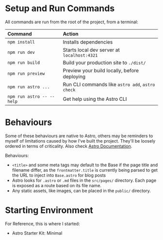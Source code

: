 # Setup and Run Commands
All commands are run from the root of the project, from a terminal:

| Command                   | Action                                           |
| :------------------------ | :----------------------------------------------- |
| `npm install`             | Installs dependencies                            |
| `npm run dev`             | Starts local dev server at `localhost:4321`      |
| `npm run build`           | Build your production site to `./dist/`          |
| `npm run preview`         | Preview your build locally, before deploying     |
| `npm run astro ...`       | Run CLI commands like `astro add`, `astro check` |
| `npm run astro -- --help` | Get help using the Astro CLI                     |

# Behaviours
Some of these behaviours are native to Astro, others may be reminders to myself
of limitations caused by how I've built the project. They'll be loosely ordered
in terms of criticality.
Also check [Astro Documentation](https://docs.astro.build).

Behaviours:
- `<title>` and some meta tags may default to the Base if the page title
and filename differ, as the `frontmatter.title`
is currently being parsed to get the URL to inject into `Base.astro`
for blog posts
- Astro looks for `.astro` or `.md` files in the `src/pages/` directory.
Each page is exposed as a route based on its file name.
- Any static assets, like images, can be placed in the `public/` directory.

# Starting Environment
For Reference, this is where I started:
- Astro Starter Kit: Minimal